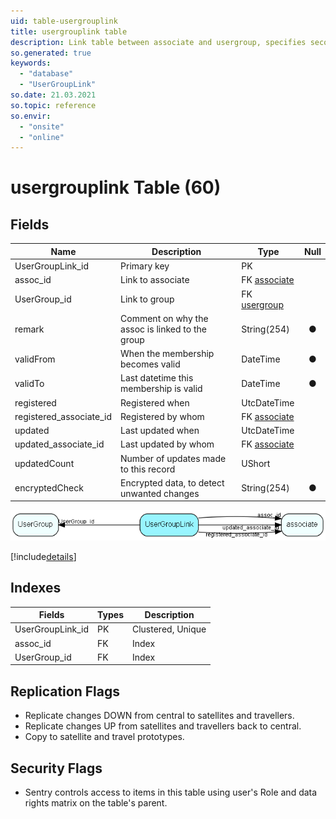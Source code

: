 ```yaml
---
uid: table-usergrouplink
title: usergrouplink table
description: Link table between associate and usergroup, specifies secondary group membership. From SIX an associate may belong to more than one usergroup. Http://techdoc.superoffice.com has more information about how roles are implemented.
so.generated: true
keywords:
  - "database"
  - "UserGroupLink"
so.date: 21.03.2021
so.topic: reference
so.envir:
  - "onsite"
  - "online"
---
```


# usergrouplink Table (60)

## Fields

| Name | Description | Type | Null |
|------|-------------|------|:----:|
|UserGroupLink\_id|Primary key|PK| |
|assoc\_id|Link to associate|FK [associate](associate.md)| |
|UserGroup\_id|Link to group|FK [usergroup](usergroup.md)| |
|remark|Comment on why the assoc is linked to the group|String(254)|&#x25CF;|
|validFrom|When the membership becomes valid|DateTime|&#x25CF;|
|validTo|Last datetime this membership is valid|DateTime|&#x25CF;|
|registered|Registered when|UtcDateTime| |
|registered\_associate\_id|Registered by whom|FK [associate](associate.md)| |
|updated|Last updated when|UtcDateTime| |
|updated\_associate\_id|Last updated by whom|FK [associate](associate.md)| |
|updatedCount|Number of updates made to this record|UShort| |
|encryptedCheck|Encrypted data, to detect unwanted changes|String(254)|&#x25CF;|


![UserGroupLink table relationship diagram](./media/UserGroupLink.png)

[!include[details](./includes/UserGroupLink.md)]

## Indexes

| Fields | Types | Description |
|--------|-------|-------------|
|UserGroupLink\_id |PK |Clustered, Unique |
|assoc\_id |FK |Index |
|UserGroup\_id |FK |Index |

## Replication Flags

* Replicate changes DOWN from central to satellites and travellers.
* Replicate changes UP from satellites and travellers back to central.
* Copy to satellite and travel prototypes.

## Security Flags

* Sentry controls access to items in this table using user's Role and data rights matrix on the table's parent.

